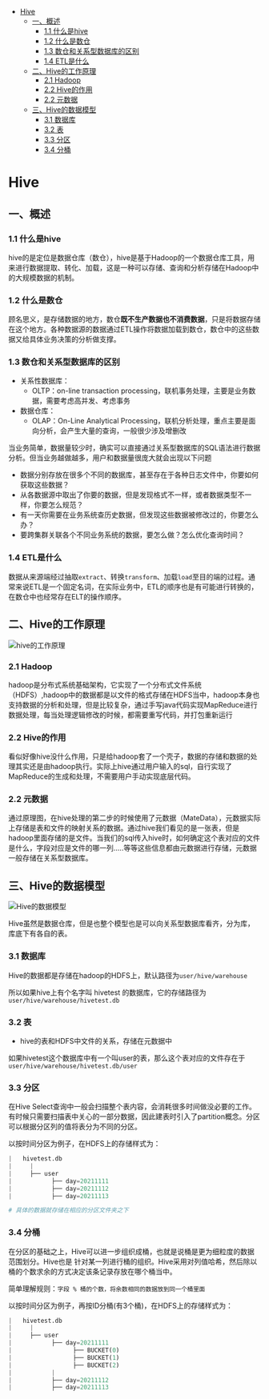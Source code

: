 - [Hive](#hive)
  - [一、概述](#一概述)
    - [1.1 什么是hive](#11-什么是hive)
    - [1.2 什么是数仓](#12-什么是数仓)
    - [1.3 数仓和关系型数据库的区别](#13-数仓和关系型数据库的区别)
    - [1.4 ETL是什么](#14-etl是什么)
  - [二、Hive的工作原理](#二hive的工作原理)
    - [2.1 Hadoop](#21-hadoop)
    - [2.2 Hive的作用](#22-hive的作用)
    - [2.2 元数据](#22-元数据)
  - [三、Hive的数据模型](#三hive的数据模型)
    - [3.1 数据库](#31-数据库)
    - [3.2 表](#32-表)
    - [3.3 分区](#33-分区)
    - [3.4 分桶](#34-分桶)

# Hive

## 一、概述

### 1.1 什么是hive
hive的是定位是数据仓库（数仓），hive是基于Hadoop的一个数据仓库工具，用来进行数据提取、转化、加载，这是一种可以存储、查询和分析存储在Hadoop中的大规模数据的机制。

### 1.2 什么是数仓
顾名思义，是存储数据的地方，数仓**既不生产数据也不消费数据**，只是将数据存储在这个地方。各种数据源的数据通过ETL操作将数据加载到数仓，数仓中的这些数据又给具体业务决策的分析做支撑。

### 1.3 数仓和关系型数据库的区别

- 关系性数据库：
  - OLTP：on-line transaction processing，联机事务处理，主要是业务数据，需要考虑高并发、考虑事务
- 数据仓库：
  - OLAP：On-Line Analytical Processing，联机分析处理，重点主要是面向分析，会产生大量的查询，一般很少涉及增删改

当业务简单，数据量较少时，确实可以直接通过关系型数据库的SQL语法进行数据分析。但当业务越做越多，用户和数据量很庞大就会出现以下问题
- 数据分别存放在很多个不同的数据库，甚至存在于各种日志文件中，你要如何获取这些数据？
- 从各数据源中取出了你要的数据，但是发现格式不一样，或者数据类型不一样，你要怎么规范？
- 有一天你需要在业务系统查历史数据，但发现这些数据被修改过的，你要怎么办？
- 要跨集群关联各个不同业务系统的数据，要怎么做？怎么优化查询时间？

### 1.4 ETL是什么

数据从来源端经过抽取`extract`、转换`transform`、加载`load`至目的端的过程。通常来说ETL是一个固定名词，在实际业务中，ETL的顺序也是有可能进行转换的，在数仓中也经常存在ELT的操作顺序。

## 二、Hive的工作原理
![hive的工作原理](https://github.com/xujiangchen/Big-Data/blob/main/Hive/img/Hive%20work.png)

### 2.1 Hadoop
hadoop是分布式系统基础架构，它实现了一个分布式文件系统（HDFS）,hadoop中的数据都是以文件的格式存储在HDFS当中，hadoop本身也支持数据的分析和处理，但是比较复杂，通过手写java代码实现MapReduce进行数据处理，每当处理逻辑修改的时候，都需要重写代码，并打包重新运行

### 2.2 Hive的作用
看似好像hive没什么作用，只是给hadoop套了一个壳子，数据的存储和数据的处理其实还是由hadoop执行。实际上hive通过用户输入的sql，自行实现了MapReduce的生成和处理，不需要用户手动实现底层代码。

### 2.2 元数据
通过原理图，在hive处理的第二步的时候使用了元数据（MateData），元数据实际上存储是表和文件的映射关系的数据。通过hive我们看见的是一张表，但是hadoop里面存储的是文件。当我们的sql传入hive时，如何确定这个表对应的文件是什么，字段对应是文件的哪一列.....等等这些信息都由元数据进行存储，元数据一般存储在关系型数据库。

## 三、Hive的数据模型
![Hive的数据模型](https://github.com/xujiangchen/Big-Data/blob/main/Hive/img/data-model.png)

Hive虽然是数据仓库，但是也整个模型也是可以向关系型数据库看齐，分为库，库底下有各自的表。

### 3.1 数据库
Hive的数据都是存储在hadoop的HDFS上，默认路径为`user/hive/warehouse`

所以如果hive上有个名字叫 hivetest 的数据库，它的存储路径为 `user/hive/warehouse/hivetest.db`

### 3.2 表

- hive的表和HDFS中文件的关系，存储在元数据中

如果hivetest这个数据库中有一个叫user的表，那么这个表对应的文件存在于 `user/hive/warehouse/hivetest.db/user`

### 3.3 分区

在Hive Select查询中一般会扫描整个表内容，会消耗很多时间做没必要的工作。有时候只需要扫描表中关心的一部分数据，因此建表时引入了partition概念。分区可以根据分区列的值将表分为不同的分区。

以按时间分区为例子，在HDFS上的存储样式为：
``` python
|   hivetest.db
|     |
|     ├── user
|           ├── day=20211111
|           ├── day=20211112
|           ├── day=20211113

# 具体的数据就存储在相应的分区文件夹之下
```

### 3.4 分桶
在分区的基础之上，Hive可以进一步组织成桶，也就是说桶是更为细粒度的数据范围划分。Hive也是 针对某一列进行桶的组织。Hive采用对列值哈希，然后除以桶的个数求余的方式决定该条记录存放在哪个桶当中。

简单理解规则：`字段 % 桶的个数，将余数相同的数据放到同一个桶里面`

以按时间分区为例子，再按ID分桶(有3个桶)，在HDFS上的存储样式为：
```python
|   hivetest.db
|     |
|     ├── user
|           ├── day=20211111
|                 ├── BUCKET(0)
|                 ├── BUCKET(1)
|                 ├── BUCKET(2)
|           |
|           ├── day=20211112
|           ├── day=20211113
```